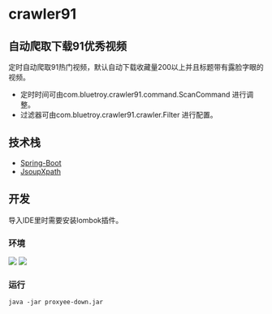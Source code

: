 # crawler91
## 自动爬取下载91优秀视频
定时自动爬取91热门视频，默认自动下载收藏量200以上并且标题带有露脸字眼的视频。
* 定时时间可由com.bluetroy.crawler91.command.ScanCommand 进行调整。
* 过滤器可由com.bluetroy.crawler91.crawler.Filter 进行配置。
## 技术栈
- [Spring-Boot](https://github.com/spring-projects/spring-boot)
- [JsoupXpath](https://github.com/zhegexiaohuozi/JsoupXpath)
## 开发
导入IDE里时需要安装lombok插件。
### 环境
  ![](https://img.shields.io/badge/JAVA-1.8%2B-brightgreen.svg) ![](https://img.shields.io/badge/maven-3.0%2B-brightgreen.svg)
### 运行
```
java -jar proxyee-down.jar
